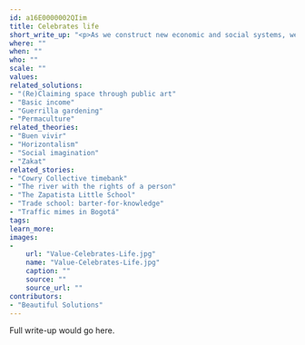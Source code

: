 ```yaml
---
id: a16E0000002QIim
title: Celebrates life
short_write_up: "<p>As we construct new economic and social systems, we must not forget to dance, sing, play, pray and create. If oppression is a denial of life, a process of dehumanization, then the affirmation of life should be at the center of our efforts to build a better world. That means honoring culture, art and love in the midst of struggle. It means inviting one another to bring our whole selves to our work â€“ our spiritual and creative selves, our passions, our ways of learning and communicating, our everyday joys and sorrows. When institutions define us by narrow slices of our identities, by the stuff they tell us we need, or by where we fall on an anonymous bell curve, we resist by celebrating one another and the larger webs of life to which we are connected.</p>"
where: ""
when: ""
who: ""
scale: ""
values:
related_solutions:
- "(Re)Claiming space through public art"
- "Basic income"
- "Guerrilla gardening"
- "Permaculture"
related_theories:
- "Buen vivir"
- "Horizontalism"
- "Social imagination"
- "Zakat"
related_stories:
- "Cowry Collective timebank"
- "The river with the rights of a person"
- "The Zapatista Little School"
- "Trade school: barter-for-knowledge"
- "Traffic mimes in Bogotá"
tags:
learn_more:
images:
-
    url: "Value-Celebrates-Life.jpg"
    name: "Value-Celebrates-Life.jpg"
    caption: ""
    source: ""
    source_url: ""
contributors:
- "Beautiful Solutions"
---
```

Full write-up would go here.
